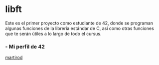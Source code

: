# libft
Este es el primer proyecto como estudiante de 42, donde se programan algunas funciones de la librería estándar de C, así como otras funciones que te serán útiles a lo largo de todo el cursus.

### - Mi perfil de 42 
[martirod](https://profile.intra.42.fr/users/martirod)
